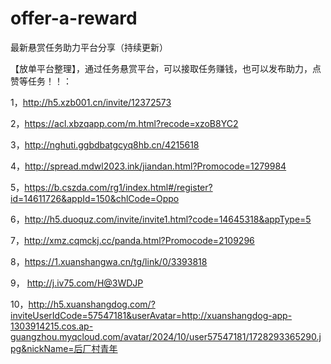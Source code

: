 # offer-a-reward

最新悬赏任务助力平台分享（持续更新）

【放单平台整理】，通过任务悬赏平台，可以接取任务赚钱，也可以发布助力，点赞等任务！！：

1，http://h5.xzb001.cn/invite/12372573

2，https://acl.xbzqapp.com/m.html?recode=xzoB8YC2

3，http://nghuti.ggbdbatgcyq8hb.cn/4215618

4，http://spread.mdwl2023.ink/jiandan.html?Promocode=1279984

5，https://b.cszda.com/rg1/index.html#/register?id=14611726&appId=150&chlCode=Oppo

6，http://h5.duoquz.com/invite/invite1.html?code=14645318&appType=5

7，http://xmz.cqmckj.cc/panda.html?Promocode=2109296

8，https://1.xuanshangwa.cn/tg/link/0/3393818

9， http://j.iv75.com/H@3WDJP

10，http://h5.xuanshangdog.com/?inviteUserIdCode=57547181&userAvatar=http://xuanshangdog-app-1303914215.cos.ap-guangzhou.myqcloud.com/avatar/2024/10/user57547181/1728293365290.jpg&nickName=后厂村青年
